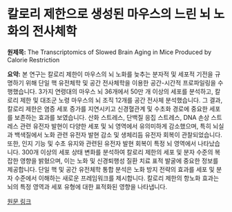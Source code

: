 # 칼로리 제한으로 생성된 마우스의 느린 뇌 노화의 전사체학

**원제목:** The Transcriptomics of Slowed Brain Aging in Mice Produced by Calorie Restriction

**요약:** 본 연구는 칼로리 제한이 마우스의 뇌 노화를 늦추는 분자적 및 세포적 기전을 규명하기 위해 단일 핵 유전체학 및 공간 전사체학을 이용한 공간-시간적 프로파일링을 수행했습니다.  3가지 연령대의 마우스 뇌 36개에서 50만 개 이상의 세포를 분석하고, 칼로리 제한 및 대조군 노령 마우스의 뇌 조직 12개를 공간 전사체 분석했습니다.  그 결과, 칼로리 제한은 염증 세포 증가를 지연시키고 신경혈관계 및 수초화 경로에 중요한 세포를 보존하는 효과를 보였습니다.  산화 스트레스, 단백질 응집 스트레스, DNA 손상 스트레스 관련 유전자 발현이 다양한 세포 및 뇌 영역에서 유의미하게 감소했으며, 특히 뇌실과 백색질에서 노화 관련 유전자 발현 감소 및 생체리듬 유전자 회복이 관찰되었습니다.  또한, 인지 기능 및 수초 유지와 관련된 유전자 발현 회복이 특정 뇌 영역에서 나타났습니다.  300개 이상의 세포 상태 변화를 분석하여 칼로리 제한의 세포 및 분자 수준의 복잡한 영향을 밝혔으며, 이는 노화 및 신경퇴행성 질환 치료 표적 발굴에 중요한 정보를 제공합니다.  단일 핵 및 공간 유전체학 통합 분석은 노화 방지 전략의 효과를 세포 및 분자 수준에서 이해하는 새로운 프레임워크를 제시합니다.  칼로리 제한의 항노화 효과는 뇌의 특정 영역과 세포 유형에 대한 표적화된 영향을 나타냅니다.

[원문 링크](https://www.fightaging.org/archives/2025/07/the-transcriptomics-of-slowed-brain-aging-in-mice-produced-by-calorie-restriction/)
